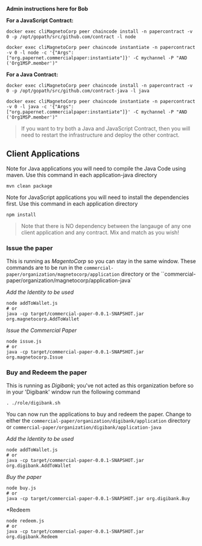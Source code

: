 **Admin instructions here for Bob**

**For a JavaScript Contract:**

```
docker exec cliMagnetoCorp peer chaincode install -n papercontract -v 0 -p /opt/gopath/src/github.com/contract -l node

docker exec cliMagnetoCorp peer chaincode instantiate -n papercontract -v 0 -l node -c '{"Args":["org.papernet.commercialpaper:instantiate"]}' -C mychannel -P "AND ('Org1MSP.member')"
```

**For a Java Contract:**

```
docker exec cliMagnetoCorp peer chaincode install -n papercontract -v 0 -p /opt/gopath/src/github.com/contract-java -l java

docker exec cliMagnetoCorp peer chaincode instantiate -n papercontract -v 0 -l java -c '{"Args":["org.papernet.commercialpaper:instantiate"]}' -C mychannel -P "AND ('Org1MSP.member')"
```
 
> If you want to try both a Java and JavaScript Contract, then you will need to restart the infrastructure and deploy the other contract. 

## Client Applications

Note for Java applications you will need to compile the Java Code using maven.  Use this command in each application-java directory

```
mvn clean package
```

Note for JavaScript applications you will need to install the dependencies first. Use this command in each application directory

```
npm install
```


>  Note that there is NO dependency between the langauge of any one client application and any contract. Mix and match as you wish!

### Issue the paper 

This is running as *MagentoCorp* so you can stay in the same window. These commands are to be run in the 
`commercial-paper/organization/magnetocorp/application` directory or the ``commercial-paper/organization/magnetocorp/application-java`

*Add the Identity to be used*

```
node addToWallet.js
# or 
java -cp target/commercial-paper-0.0.1-SNAPSHOT.jar org.magnetocorp.AddToWallet
```

*Issue the Commercial Paper*

```
node issue.js
# or 
java -cp target/commercial-paper-0.0.1-SNAPSHOT.jar org.magnetocorp.Issue
```

### Buy and Redeem the paper

This is running as *Digibank*; you've not acted as this organization before so in your 'Digibank' window run the following command

`. ./role/digibank.sh` 

You can now run the applications to buy and redeem the paper. Change to either the 
`commercial-paper/organization/digibank/application` directory or  `commercial-paper/organization/digibank/application-java`

*Add the Identity to be used*

```
node addToWallet.js
# or 
java -cp target/commercial-paper-0.0.1-SNAPSHOT.jar org.digibank.AddToWallet
```

*Buy the paper*

```
node buy.js
# or
java -cp target/commercial-paper-0.0.1-SNAPSHOT.jar org.digibank.Buy
```

*Redeem 

```
node redeem.js
# or 
java -cp target/commercial-paper-0.0.1-SNAPSHOT.jar org.digibank.Redeem
```
